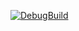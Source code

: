 [![DebugBuild](https://github.com/MaekawaTomonori/GE3/actions/workflows/DebugBuild.yml/badge.svg)](https://github.com/MaekawaTomonori/GE3/actions/workflows/DebugBuild.yml)
